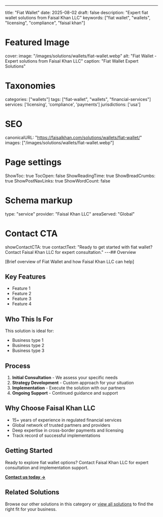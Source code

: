 ---
title: "Fiat Wallet"
date: 2025-08-02
draft: false
description: "Expert fiat wallet solutions from Faisal Khan LLC"
keywords: ["fiat wallet", "wallets", "licensing", "compliance", "faisal khan"]

# Featured Image
cover:
    image: "/images/solutions/wallets/fiat-wallet.webp"
    alt: "Fiat Wallet - Expert solutions from Faisal Khan LLC"
    caption: "Fiat Wallet Expert Solutions"

# Taxonomies
categories: ["wallets"]
tags: ["fiat-wallet", "wallets", "financial-services"]
services: ['licensing', 'compliance', 'payments']
jurisdictions: ['usa']

# SEO
canonicalURL: "https://faisalkhan.com/solutions/wallets/fiat-wallet/"
images: ["/images/solutions/wallets/fiat-wallet.webp"]

# Page settings
ShowToc: true
TocOpen: false
ShowReadingTime: true
ShowBreadCrumbs: true
ShowPostNavLinks: true
ShowWordCount: false

# Schema markup
type: "service"
provider: "Faisal Khan LLC"
areaServed: "Global"

# Contact CTA
showContactCTA: true
contactText: "Ready to get started with fiat wallet? Contact Faisal Khan LLC for expert consultation."
---## Overview

[Brief overview of Fiat Wallet and how Faisal Khan LLC can help]

## Key Features

- Feature 1
- Feature 2  
- Feature 3
- Feature 4

## Who This Is For

This solution is ideal for:

- Business type 1
- Business type 2
- Business type 3

## Process

1. **Initial Consultation** - We assess your specific needs
2. **Strategy Development** - Custom approach for your situation  
3. **Implementation** - Execute the solution with our partners
4. **Ongoing Support** - Continued guidance and support

## Why Choose Faisal Khan LLC

- 15+ years of experience in regulated financial services
- Global network of trusted partners and providers
- Deep expertise in cross-border payments and licensing
- Track record of successful implementations

## Getting Started

Ready to explore fiat wallet options? Contact Faisal Khan LLC for expert consultation and implementation support.

**[Contact us today →](mailto:contact@faisalkhan.com)**

## Related Solutions

Browse our other solutions in this category or [view all solutions](/solutions/) to find the right fit for your business.
